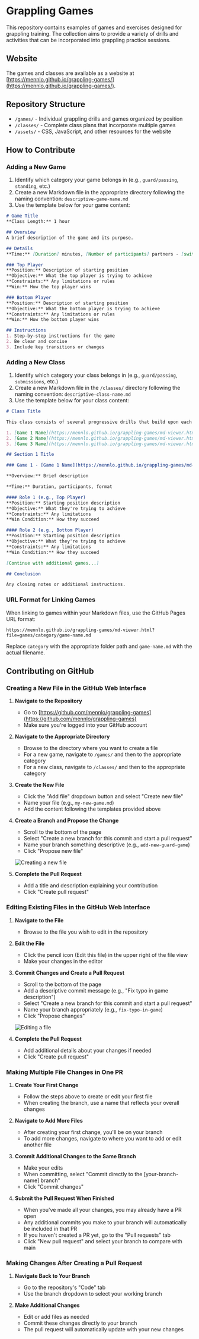 # Grappling Games

This repository contains examples of games and exercises designed for grappling training. The collection aims to provide a variety of drills and activities that can be incorporated into grappling practice sessions.

## Website

The games and classes are available as a website at [https://mennlo.github.io/grappling-games/](https://mennlo.github.io/grappling-games/).

## Repository Structure

- `/games/` - Individual grappling drills and games organized by position
- `/classes/` - Complete class plans that incorporate multiple games
- `/assets/` - CSS, JavaScript, and other resources for the website

## How to Contribute

### Adding a New Game

1. Identify which category your game belongs in (e.g., `guard/passing`, `standing`, etc.)
2. Create a new Markdown file in the appropriate directory following the naming convention: `descriptive-game-name.md`
3. Use the template below for your game content:

```markdown
# Game Title
**Class Length:** 1 hour

## Overview
A brief description of the game and its purpose.

## Details
**Time:** [Duration] minutes, [Number of participants] partners - [switching/continuous]

### Top Player
**Position:** Description of starting position
**Objective:** What the top player is trying to achieve
**Constraints:** Any limitations or rules
**Win:** How the top player wins

### Bottom Player
**Position:** Description of starting position
**Objective:** What the bottom player is trying to achieve
**Constraints:** Any limitations or rules
**Win:** How the bottom player wins

## Instructions
1. Step-by-step instructions for the game
2. Be clear and concise
3. Include key transitions or changes

```

### Adding a New Class

1. Identify which category your class belongs in (e.g., `guard/passing`, `submissions`, etc.)
2. Create a new Markdown file in the `/classes/` directory following the naming convention: `descriptive-class-name.md`
3. Use the template below for your class content:

```markdown
# Class Title

This class consists of several progressive drills that build upon each other. Each drill is available as an individual game file for reference.

1. [Game 1 Name](https://mennlo.github.io/grappling-games/md-viewer.html?file=games/category/game-name.md)
2. [Game 2 Name](https://mennlo.github.io/grappling-games/md-viewer.html?file=games/category/game-name.md)
3. [Game 3 Name](https://mennlo.github.io/grappling-games/md-viewer.html?file=games/category/game-name.md)

## Section 1 Title

### Game 1 - [Game 1 Name](https://mennlo.github.io/grappling-games/md-viewer.html?file=games/category/game-name.md)

**Overview:** Brief description

**Time:** Duration, participants, format

#### Role 1 (e.g., Top Player)
**Position:** Starting position description
**Objective:** What they're trying to achieve
**Constraints:** Any limitations
**Win Condition:** How they succeed

#### Role 2 (e.g., Bottom Player)
**Position:** Starting position description
**Objective:** What they're trying to achieve
**Constraints:** Any limitations
**Win Condition:** How they succeed

[Continue with additional games...]

## Conclusion

Any closing notes or additional instructions.
```

### URL Format for Linking Games

When linking to games within your Markdown files, use the GitHub Pages URL format:

```
https://mennlo.github.io/grappling-games/md-viewer.html?file=games/category/game-name.md
```

Replace `category` with the appropriate folder path and `game-name.md` with the actual filename.

## Contributing on GitHub

### Creating a New File in the GitHub Web Interface

1. **Navigate to the Repository**
   - Go to [https://github.com/mennlo/grappling-games](https://github.com/mennlo/grappling-games)
   - Make sure you're logged into your GitHub account

2. **Navigate to the Appropriate Directory**
   - Browse to the directory where you want to create a file
   - For a new game, navigate to `/games/` and then to the appropriate category
   - For a new class, navigate to `/classes/` and then to the appropriate category

3. **Create the New File**
   - Click the "Add file" dropdown button and select "Create new file"
   - Name your file (e.g., `my-new-game.md`)
   - Add the content following the templates provided above

4. **Create a Branch and Propose the Change**
   - Scroll to the bottom of the page
   - Select "Create a new branch for this commit and start a pull request"
   - Name your branch something descriptive (e.g., `add-new-guard-game`)
   - Click "Propose new file"

   ![Creating a new file](https://docs.github.com/assets/cb-67313/images/help/repository/new-file-commit-message.png)

5. **Complete the Pull Request**
   - Add a title and description explaining your contribution
   - Click "Create pull request"

### Editing Existing Files in the GitHub Web Interface

1. **Navigate to the File**
   - Browse to the file you wish to edit in the repository

2. **Edit the File**
   - Click the pencil icon (Edit this file) in the upper right of the file view
   - Make your changes in the editor

3. **Commit Changes and Create a Pull Request**
   - Scroll to the bottom of the page
   - Add a descriptive commit message (e.g., "Fix typo in game description")
   - Select "Create a new branch for this commit and start a pull request"
   - Name your branch appropriately (e.g., `fix-typo-in-game`)
   - Click "Propose changes"

   ![Editing a file](https://docs.github.com/assets/cb-20363/images/help/repository/edit-file-commit-message.png)

4. **Complete the Pull Request**
   - Add additional details about your changes if needed
   - Click "Create pull request"

### Making Multiple File Changes in One PR

1. **Create Your First Change**
   - Follow the steps above to create or edit your first file
   - When creating the branch, use a name that reflects your overall changes

2. **Navigate to Add More Files**
   - After creating your first change, you'll be on your branch
   - To add more changes, navigate to where you want to add or edit another file

3. **Commit Additional Changes to the Same Branch**
   - Make your edits
   - When committing, select "Commit directly to the [your-branch-name] branch"
   - Click "Commit changes"

4. **Submit the Pull Request When Finished**
   - When you've made all your changes, you may already have a PR open
   - Any additional commits you make to your branch will automatically be included in that PR
   - If you haven't created a PR yet, go to the "Pull requests" tab
   - Click "New pull request" and select your branch to compare with main

### Making Changes After Creating a Pull Request

1. **Navigate Back to Your Branch**
   - Go to the repository's "Code" tab
   - Use the branch dropdown to select your working branch

2. **Make Additional Changes**
   - Edit or add files as needed
   - Commit these changes directly to your branch
   - The pull request will automatically update with your new changes

